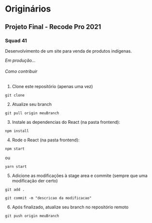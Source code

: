 # Originários
## Projeto Final - Recode Pro 2021
### Squad 41

Desenvolvimento de um site para venda de produtos indígenas.

*Em produção...*

###### Como contribuir

1. Clone este repositório (apenas uma vez)
```
git clone
```

2. Atualize seu branch
```
git pull origin meuBranch
```

3. Instale as dependencias do React (na pasta frontend):
```
npm install
```

4. Rode o React (na pasta frontend):
```
npm start
```
ou

```
yarn start
```

5. Adicione as modificações à stage area e commite (sempre que uma modificação der certo)
```
git add .
```
```
git commit -m "descricao da modificacao"
```

6. Após finalizado, atualize seu branch no repositório remoto
```
git push origin meuBranch
```